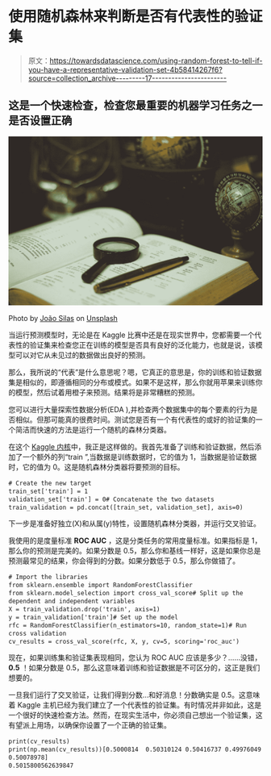 # 使用随机森林来判断是否有代表性的验证集

> 原文：<https://towardsdatascience.com/using-random-forest-to-tell-if-you-have-a-representative-validation-set-4b58414267f6?source=collection_archive---------17----------------------->

## 这是一个快速检查，检查您最重要的机器学习任务之一是否设置正确

![](img/9cdf525d871e4203c76f16eed24dc0a0.png)

Photo by [João Silas](https://unsplash.com/@joaosilas?utm_source=medium&utm_medium=referral) on [Unsplash](https://unsplash.com?utm_source=medium&utm_medium=referral)

当运行预测模型时，无论是在 Kaggle 比赛中还是在现实世界中，您都需要一个代表性的验证集来检查您正在训练的模型是否具有良好的泛化能力，也就是说，该模型可以对它从未见过的数据做出良好的预测。

那么，我所说的“代表”是什么意思呢？嗯，它真正的意思是，你的训练和验证数据集是相似的，即遵循相同的分布或模式。如果不是这样，那么你就用苹果来训练你的模型，然后试着用橙子来预测。结果将是非常糟糕的预测。

您可以进行大量探索性数据分析(EDA ),并检查两个数据集中的每个要素的行为是否相似。但那可能真的很费时间。测试您是否有一个有代表性的或好的验证集的一个简洁而快速的方法是运行一个随机的森林分类器。

在这个 [Kaggle 内核](https://www.kaggle.com/akosciansky/do-train-and-test-set-share-the-same-distribution)中，我正是这样做的。我首先准备了训练和验证数据，然后添加了一个额外的列“train ”,当数据是训练数据时，它的值为 1，当数据是验证数据时，它的值为 0。这是随机森林分类器将要预测的目标。

```
# Create the new target
train_set['train'] = 1
validation_set['train'] = 0# Concatenate the two datasets
train_validation = pd.concat([train_set, validation_set], axis=0)
```

下一步是准备好独立(X)和从属(y)特性，设置随机森林分类器，并运行交叉验证。

我使用的是度量标准 **ROC AUC** ，这是分类任务的常用度量标准。如果指标是 1，那么你的预测是完美的。如果分数是 0.5，那么你和基线一样好，这是如果你总是预测最常见的结果，你会得到的分数。如果分数低于 0.5，那么你做错了。

```
# Import the libraries
from sklearn.ensemble import RandomForestClassifier
from sklearn.model_selection import cross_val_score# Split up the dependent and independent variables
X = train_validation.drop('train', axis=1)
y = train_validation['train']# Set up the model
rfc = RandomForestClassifier(n_estimators=10, random_state=1)# Run cross validation
cv_results = cross_val_score(rfc, X, y, cv=5, scoring='roc_auc')
```

现在，如果训练集和验证集表现相同，您认为 ROC AUC 应该是多少？……没错， **0.5** ！如果分数是 0.5，那么这意味着训练和验证数据是不可区分的，这正是我们想要的。

一旦我们运行了交叉验证，让我们得到分数…和好消息！分数确实是 0.5。这意味着 Kaggle 主机已经为我们建立了一个代表性的验证集。有时情况并非如此，这是一个很好的快速检查方法。然而，在现实生活中，你必须自己想出一个验证集，这有望派上用场，以确保你设置了一个正确的验证集。

```
print(cv_results)
print(np.mean(cv_results))[0.5000814  0.50310124 0.50416737 0.49976049 0.50078978]
0.5015800562639847
```